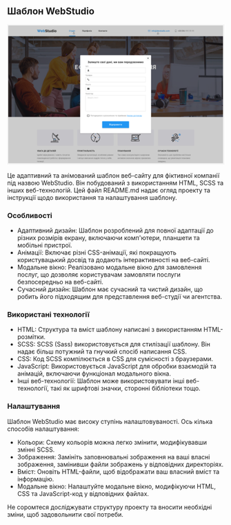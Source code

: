 ## Шаблон WebStudio

![WebStudio Template](./assets/Screenshot_1.png)

Це адаптивний та анімований шаблон веб-сайту для фіктивної компанії під назвою WebStudio. Він
побудований з використанням HTML, SCSS та інших веб-технологій. Цей файл README.md надає огляд
проекту та інструкції щодо використання та налаштування шаблону.

### Особливості

- Адаптивний дизайн: Шаблон розроблений для повної адаптації до різних розмірів екрану, включаючи
  комп'ютери, планшети та мобільні пристрої.
- Анімації: Включає різні CSS-анімації, які покращують користувацький досвід та додають
  інтерактивності на веб-сайті.
- Модальне вікно: Реалізовано модальне вікно для замовлення послуг, що дозволяє користувачам
  замовляти послуги безпосередньо на веб-сайті.
- Сучасний дизайн: Шаблон має сучасний та чистий дизайн, що робить його підходящим для представлення
  веб-студії чи агентства.

### Використані технології

- HTML: Структура та вміст шаблону написані з використанням HTML-розмітки.
- SCSS: SCSS (Sass) використовується для стилізації шаблону. Він надає більш потужний та гнучкий
  спосіб написання CSS.
- CSS: Код SCSS компілюється в CSS для сумісності з браузерами.
- JavaScript: Використовується JavaScript для обробки взаємодій та анімацій, включаючи функціонал
  модального вікна.
- Інші веб-технології: Шаблон може використовувати інші веб-технології, такі як шрифтові значки,
  сторонні бібліотеки тощо.

### Налаштування

Шаблон WebStudio має високу ступінь налаштовуваності. Ось кілька способів налаштування:

* Кольори: Схему кольорів можна легко змінити, модифікувавши змінні SCSS.
* Зображення: Замініть заповнювальні зображення на ваші власні зображення, замінивши файли зображень у відповідних директоріях.
* Вміст: Оновіть HTML-файли, щоб відображати ваш власний вміст та інформацію.
* Модальне вікно: Налаштуйте модальне вікно, модифікуючи HTML, CSS та JavaScript-код у відповідних файлах.

Не соромтеся досліджувати структуру проекту та вносити необхідні зміни, щоб задовольнити свої потреби.
